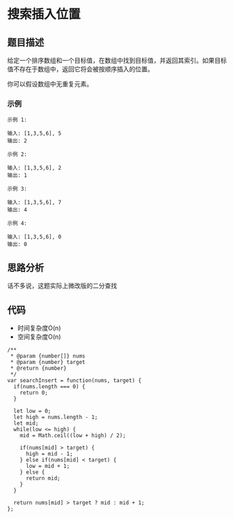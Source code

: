 # 搜索插入位置

## 题目描述
给定一个排序数组和一个目标值，在数组中找到目标值，并返回其索引。如果目标值不存在于数组中，返回它将会被按顺序插入的位置。

你可以假设数组中无重复元素。
### 示例
```
示例 1:

输入: [1,3,5,6], 5
输出: 2

示例 2:

输入: [1,3,5,6], 2
输出: 1

示例 3:

输入: [1,3,5,6], 7
输出: 4

示例 4:

输入: [1,3,5,6], 0
输出: 0
```

## 思路分析
话不多说，这题实际上微改版的二分查找

## 代码
- 时间复杂度O(n)
- 空间复杂度O(n)

```
/**
 * @param {number[]} nums
 * @param {number} target
 * @return {number}
 */
var searchInsert = function(nums, target) {
  if(nums.length === 0) {
    return 0;
  }

  let low = 0;
  let high = nums.length - 1;
  let mid;
  while(low <= high) {
    mid = Math.ceil((low + high) / 2);

    if(nums[mid] > target) {
      high = mid - 1;
    } else if(nums[mid] < target) {
      low = mid + 1;
    } else {
      return mid;
    } 
  }

  return nums[mid] > target ? mid : mid + 1;
};
```